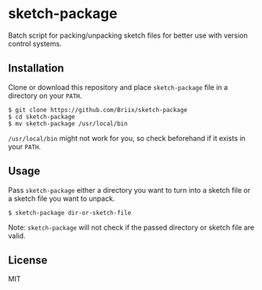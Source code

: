 # sketch-package
Batch script for packing/unpacking sketch files for better use with version
control systems.

## Installation
Clone or download this repository and place `sketch-package` file in a
directory on your `PATH`.

```
$ git clone https://github.com/Briix/sketch-package
$ cd sketch-package
$ mv sketch-package /usr/local/bin
```

`/usr/local/bin` might not work for you, so check beforehand if it exists in
your `PATH`.

## Usage
Pass `sketch-package` either a directory you want to turn into a sketch file or
a sketch file you want to unpack.

```
$ sketch-package dir-or-sketch-file
```

Note: `sketch-package` will not check if the passed directory or sketch file
are valid.

## License
MIT
